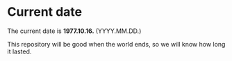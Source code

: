 # Current date

The current date is **1977.10.16.** (YYYY.MM.DD.)

This repository will be good when the world ends, so we will know how long it lasted.
